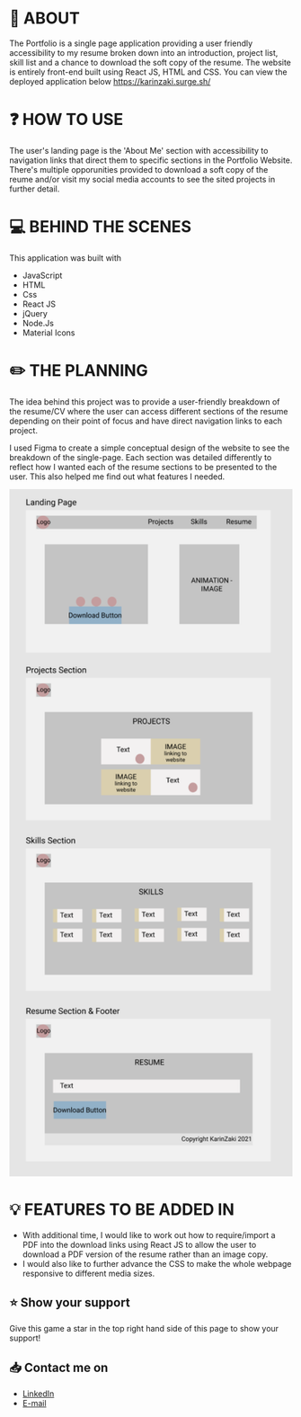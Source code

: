 
# :wave: ABOUT
The Portfolio is a single page application providing a user friendly accessibility to my resume broken down into an introduction, project list, skill list and a chance to download the soft copy of the resume. The website is entirely front-end built using React JS, HTML and CSS.
You can view the deployed application below
https://karinzaki.surge.sh/

# :question: HOW TO USE
The user's landing page is the 'About Me' section with accessibility to navigation links that direct them to specific sections in the Portfolio Website. There's multiple opporunities provided to download a soft copy of the reume and/or visit my social media accounts to see the sited projects in further detail. 

# :computer: BEHIND THE SCENES
This application was built with
- JavaScript
- HTML
- Css
- React JS
- jQuery 
- Node.Js
- Material Icons

# :pencil2: THE PLANNING
The idea behind this project was to provide a user-friendly breakdown of the resume/CV where the user can access different sections of the resume depending on their point of focus and have direct navigation links to each project.

I used Figma to create a simple conceptual design of the website to see the breakdown of the single-page. Each section was detailed differently to reflect how I wanted each of the resume sections to be presented to the user. This also helped me find out what features I needed.

<img width="790" alt="figma-b w" src="https://github.com/karinzaki/Portfolio/blob/main/src/images/figma.png">

# :bulb: FEATURES TO BE ADDED IN
- With additional time, I would like to work out how to require/import a PDF into the download links using React JS to allow the user to download a PDF version of the resume rather than an image copy.
- I would also like to further advance the CSS to make the whole webpage responsive to different media sizes.

## :star: Show your support
Give this game a star in the top right hand side of this page to show your support!

## :inbox_tray: Contact me on
- [LinkedIn](https://www.linkedin.com/in/karin-zaki)
- [E-mail](mailto:karin.zaki@hotmail.com)

